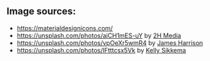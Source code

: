 ## Image sources:
- https://materialdesignicons.com/
- https://unsplash.com/photos/aiCH1mES-uY by <a href="https://unsplash.com/@2hmedia">2H Media</a>
- https://unsplash.com/photos/vpOeXr5wmR4 by <a href="https://unsplash.com/@jstrippa">James Harrison</a>
- https://unsplash.com/photos/lFtttcsx5Vk by <a href="https://unsplash.com/@kellysikkema">Kelly Sikkema</a>
  
  
  

